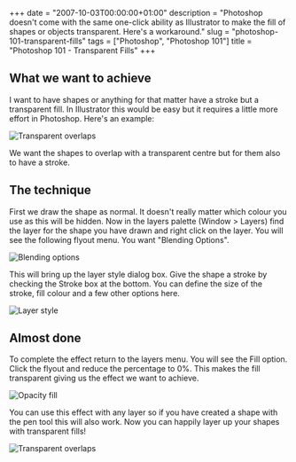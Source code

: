+++
date = "2007-10-03T00:00:00+01:00"
description = "Photoshop doesn't come with the same one-click ability as Illustrator to make the fill of shapes or objects transparent. Here's a workaround."
slug = "photoshop-101-transparent-fills"
tags = ["Photoshop", "Photoshop 101"]
title = "Photoshop 101 - Transparent Fills"
+++

## What we want to achieve

I want to have shapes or anything for that matter have a stroke but a
transparent fill. In Illustrator this would be easy but it requires a little
more effort in Photoshop. Here's an example:

![Transparent overlaps][1]

We want the shapes to overlap with a transparent centre but for them also to
have a stroke.

## The technique

First we draw the shape as normal. It doesn't really matter which colour you use
as this will be hidden. Now in the layers palette (Window > Layers) find the
layer for the shape you have drawn and right click on the layer. You will see
the following flyout menu. You want "Blending Options".

![Blending options][2]

This will bring up the layer style dialog box. Give the shape a stroke by
checking the Stroke box at the bottom. You can define the size of the stroke,
fill colour and a few other options here.

![Layer style][3]

## Almost done

To complete the effect return to the layers menu. You will see the Fill option.
Click the flyout and reduce the percentage to 0%. This makes the fill
transparent giving us the effect we want to achieve.

![Opacity fill][4]

You can use this effect with any layer so if you have created a shape with the
pen tool this will also work. Now you can happily layer up your shapes with
transparent fills!

![Transparent overlaps][1]

[1]: /images/articles/transparent_overlaps.png
[2]: /images/articles/photoshop_blending_options.jpg
[3]: /images/articles/layer_style.jpg
[4]: /images/articles/opacity_fill.jpg
